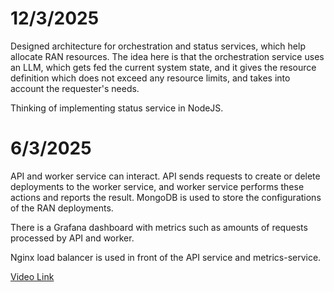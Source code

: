 # 12/3/2025

Designed architecture for orchestration and status services, which help allocate RAN resources. The idea here is that the orchestration service uses an LLM, which gets fed the current system state, and it gives the resource definition which does not exceed any resource limits, and takes into account the requester's needs.

Thinking of implementing status service in NodeJS.

# 6/3/2025

API and worker service can interact. API sends requests to create or delete deployments to the worker service, and worker service performs these actions and reports the result. MongoDB is used to store the configurations of the RAN deployments.

There is a Grafana dashboard with metrics such as amounts of requests processed by API and worker.

Nginx load balancer is used in front of the API service and metrics-service.

[Video Link](https://unioulu-my.sharepoint.com/:v:/r/personal/ekelhala20_univ_yo_oulu_fi/Documents/2025-03-06%2009-16-29.mp4?csf=1&web=1&e=4DlGO2&nav=eyJyZWZlcnJhbEluZm8iOnsicmVmZXJyYWxBcHAiOiJTdHJlYW1XZWJBcHAiLCJyZWZlcnJhbFZpZXciOiJTaGFyZURpYWxvZy1MaW5rIiwicmVmZXJyYWxBcHBQbGF0Zm9ybSI6IldlYiIsInJlZmVycmFsTW9kZSI6InZpZXcifX0%3D)